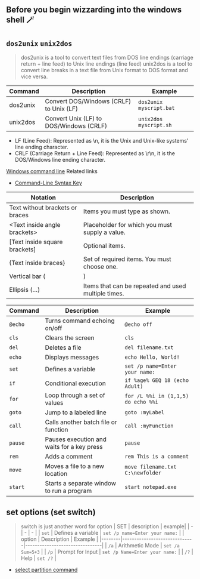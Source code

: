## Before you begin wizzarding into the windows shell 🪄 
## `dos2unix` `unix2dos`
> dos2unix is a tool to convert text files from DOS line endings (carriage return + line feed) to Unix line endings (line feed)
> unix2dos is a tool to convert line breaks in a text file from Unix format to DOS format and vice versa.

| Command   | Description                                | Example                  |
| -         | -                                          | -                        |
| dos2unix  | Convert DOS/Windows (CRLF) to Unix (LF)    | `dos2unix myscript.bat`  |
| unix2dos  | Convert Unix (LF) to DOS/Windows (CRLF)    | `unix2dos myscript.sh`   |

- LF (Line Feed): Represented as \n, it is the Unix and Unix-like systems' line ending character.
- CRLF (Carriage Return + Line Feed): Represented as \r\n, it is the DOS/Windows line ending character.


[Windows command line](https://learn.microsoft.com/en-us/windows-server/administration/windows-commands/windows-commands)
Related links
- [Command-Line Syntax Key](https://learn.microsoft.com/en-us/windows-server/administration/windows-commands/command-line-syntax-key)

| Notation |	Description |
| - | - |
| Text without brackets or braces |	Items you must type as shown. |
| \<Text inside angle brackets\> |	Placeholder for which you must supply a value. |
| [Text inside square brackets] |	Optional items. |
| {Text inside braces} |	Set of required items. You must choose one. |
| Vertical bar (|) |	Separator for mutually exclusive items. You must choose one. |
| Ellipsis (…) |	Items that can be repeated and used multiple times. |


| Command  | Description                                  | Example                                      |
| -        | -                                            | -                                            |
| `@echo`  | Turns command echoing on/off                 | `@echo off`                                  |
| `cls`    | Clears the screen                            | `cls`                                        |
| `del`    | Deletes a file                               | `del filename.txt`                           |
| `echo`   | Displays messages                            | `echo Hello, World!`                         |
| `set`    | Defines a variable                           | `set /p name=Enter your name:`               |
| `if`     | Conditional execution                        | `if %age% GEQ 18 (echo Adult)`               |
| `for`    | Loop through a set of values                 | `for /L %%i in (1,1,5) do echo %%i`          |
| `goto`   | Jump to a labeled line                       | `goto :myLabel`                              |
| `call`   | Calls another batch file or function         | `call :myFunction`                           |
| `pause`  | Pauses execution and waits for a key press   | `pause`                                      |
| `rem`    | Adds a comment                               | `rem This is a comment`                      |
| `move`   | Moves a file to a new location               | `move filename.txt C:\newfolder`             |
| `start`  | Starts a separate window to run a program    | `start notepad.exe`                          |


## set options (set switch)
> switch is just another word for option
| SET | description | example| 
| - | - | - |
| `set`    | Defines a variable                           | `set /p name=Enter your name:`               |
| option | Description                  | Example                        |
|--------|------------------------------|--------------------------------|
| `/a`   | Arithmetic Mode              | `set /a Sum=5+3`               |
| `/p`   | Prompt for Input             | `set /p Name=Enter your name:` |
| `/?`   | Help                         | `set /?`                       |

- [select partition command](https://learn.microsoft.com/en-us/windows-server/administration/windows-commands/select-partition)


